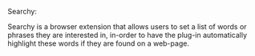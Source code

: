 Searchy:

Searchy is a browser extension that allows users to set a list of words or phrases they are interested in, in-order to have the plug-in automatically highlight these words if they are found on a web-page. 